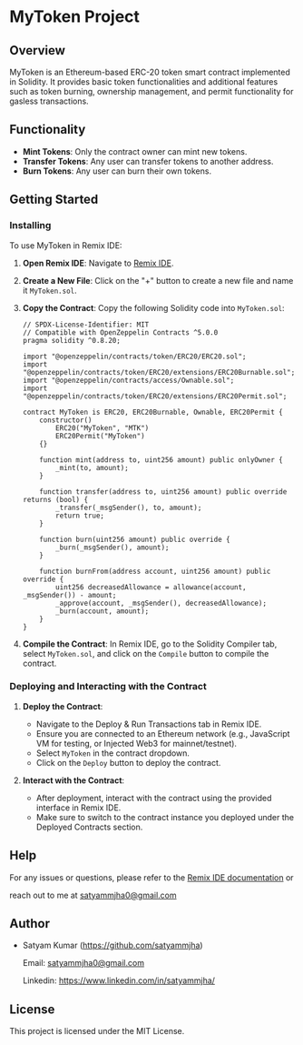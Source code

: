 # MyToken Project
## Overview
MyToken is an Ethereum-based ERC-20 token smart contract implemented in Solidity. It provides basic token functionalities and additional features such as token burning, ownership management, and permit functionality for gasless transactions.

## Functionality

- **Mint Tokens**: Only the contract owner can mint new tokens.
- **Transfer Tokens**: Any user can transfer tokens to another address.
- **Burn Tokens**: Any user can burn their own tokens.

## Getting Started

### Installing

To use MyToken in Remix IDE:

1. **Open Remix IDE**: Navigate to [Remix IDE](https://remix.ethereum.org/).

2. **Create a New File**: Click on the "+" button to create a new file and name it `MyToken.sol`.

3. **Copy the Contract**: Copy the following Solidity code into `MyToken.sol`:

   ```solidity
   // SPDX-License-Identifier: MIT
   // Compatible with OpenZeppelin Contracts ^5.0.0
   pragma solidity ^0.8.20;

   import "@openzeppelin/contracts/token/ERC20/ERC20.sol";
   import "@openzeppelin/contracts/token/ERC20/extensions/ERC20Burnable.sol";
   import "@openzeppelin/contracts/access/Ownable.sol";
   import "@openzeppelin/contracts/token/ERC20/extensions/ERC20Permit.sol";

   contract MyToken is ERC20, ERC20Burnable, Ownable, ERC20Permit {
       constructor()
           ERC20("MyToken", "MTK")
           ERC20Permit("MyToken")
       {}

       function mint(address to, uint256 amount) public onlyOwner {
           _mint(to, amount);
       }

       function transfer(address to, uint256 amount) public override returns (bool) {
           _transfer(_msgSender(), to, amount);
           return true;
       }

       function burn(uint256 amount) public override {
           _burn(_msgSender(), amount);
       }

       function burnFrom(address account, uint256 amount) public override {
           uint256 decreasedAllowance = allowance(account, _msgSender()) - amount;
           _approve(account, _msgSender(), decreasedAllowance);
           _burn(account, amount);
       }
   }
   ```

4. **Compile the Contract**: In Remix IDE, go to the Solidity Compiler tab, select `MyToken.sol`, and click on the `Compile` button to compile the contract.

### Deploying and Interacting with the Contract

1. **Deploy the Contract**:
   - Navigate to the Deploy & Run Transactions tab in Remix IDE.
   - Ensure you are connected to an Ethereum network (e.g., JavaScript VM for testing, or Injected Web3 for mainnet/testnet).
   - Select `MyToken` in the contract dropdown.
   - Click on the `Deploy` button to deploy the contract.

2. **Interact with the Contract**:
   - After deployment, interact with the contract using the provided interface in Remix IDE.
   - Make sure to switch to the contract instance you deployed under the Deployed Contracts section.

## Help

For any issues or questions, please refer to the [Remix IDE documentation](https://remix-ide.readthedocs.io/en/latest/) or

reach out to me at satyammjha0@gmail.com

## Author

- Satyam Kumar
  (https://github.com/satyammjha)

   Email: satyammjha0@gmail.com

   Linkedin: https://www.linkedin.com/in/satyammjha/

## License

This project is licensed under the MIT License.
